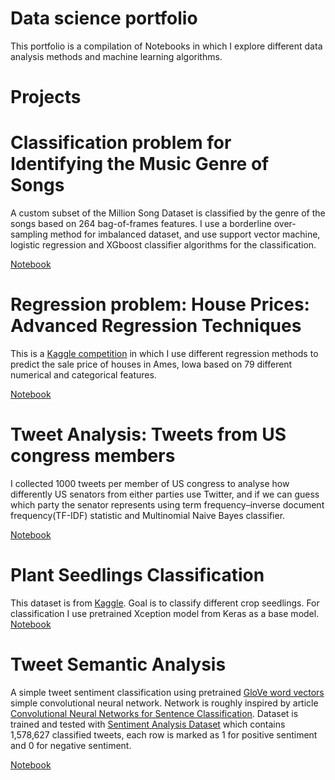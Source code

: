 # Data science portfolio

This portfolio is a compilation of Notebooks in which I explore different data analysis methods and machine learning algorithms.

# Projects

# Classification problem for Identifying the Music Genre of Songs

 A custom subset of the Million Song Dataset is classified by the genre of the songs based on 264 bag-of-frames features.
 I use a borderline over-sampling method for imbalanced dataset, and use support vector machine, logistic regression and XGboost classifier algorithms for the classification.
 
  [Notebook](https://github.com/ed-datascience/Data-Science/blob/master/Notebooks/Song_Classification.ipynb)
 
 # Regression problem: House Prices: Advanced Regression Techniques
 
 This is a [Kaggle competition](https://www.kaggle.com/c/house-prices-advanced-regression-techniques) in which I use different regression methods to predict the sale price of houses in Ames, Iowa based on 79 different numerical and categorical features.
 
 [Notebook](https://github.com/ed-datascience/Data-Science/blob/master/Notebooks/HousePriceRegression.ipynb)
 
 # Tweet Analysis: Tweets from US congress members
 
 I collected 1000 tweets per member of US congress to analyse how differently US senators from either parties use Twitter, and if we can guess which party the senator represents using term frequency–inverse document frequency(TF-IDF) statistic and Multinomial Naive Bayes classifier.
 
  [Notebook](https://github.com/ed-datascience/Data-Science/blob/master/Notebooks/Congress_Tweet_Analysis.ipynb)
  
  # Plant Seedlings Classification
  
  This dataset is from [Kaggle](https://www.kaggle.com/c/plant-seedlings-classification). Goal is to classify different crop seedlings. For classification I use pretrained Xception model from Keras as a base model.
  [Notebook](https://github.com/ed-datascience/Data-Science/blob/master/Notebooks/Plant_Seedlings_Classification.ipynb)
  
# Tweet Semantic Analysis

A simple tweet sentiment classification using pretrained [GloVe word vectors](https://nlp.stanford.edu/projects/glove/) simple convolutional neural network. Network is roughly inspired by article [Convolutional Neural Networks for Sentence Classification](https://arxiv.org/abs/1408.5882). Dataset is trained and tested with [Sentiment Analysis Dataset](http://thinknook.com/twitter-sentiment-analysis-training-corpus-dataset-2012-09-22/) which contains 1,578,627 classified tweets, each row is marked as 1 for positive sentiment and 0 for negative sentiment.

[Notebook](https://github.com/ed-datascience/Data-Science/blob/master/Notebooks/Tweet_Semantics_Analysis.ipynb)
